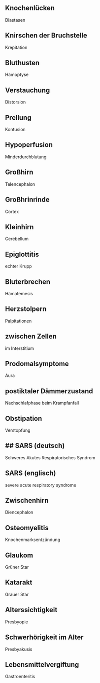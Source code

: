 ## Knochenlücken
Diastasen

## Knirschen der Bruchstelle
Krepitation

## Bluthusten
Hämoptyse

## Verstauchung
Distorsion

## Prellung
Kontusion

## Hypoperfusion
Minderdurchblutung

## Großhirn
Telencephalon

## Großhrinrinde
Cortex

## Kleinhirn
Cerebellum

## Epiglottitis
echter Krupp

## Bluterbrechen
Hämatemesis

## Herzstolpern
Palpitationen

## zwischen Zellen
im Interstitium

## Prodomalsymptome
Aura

## postiktaler Dämmerzustand
Nachschlafphase beim Krampfanfall

## Obstipation
Verstopfung

## ## SARS (deutsch)
Schweres Akutes Respiratorisches Syndrom

## SARS (englisch)
severe acute respiratory syndrome

## Zwischenhirn
Diencephalon

## Osteomyelitis
Knochenmarksentzündung

## Glaukom
Grüner Star

## Katarakt
Grauer Star

## Alterssichtigkeit
Presbyopie

## Schwerhörigkeit im Alter
Presbyakusis

## Lebensmittelvergiftung
Gastroenteritis
